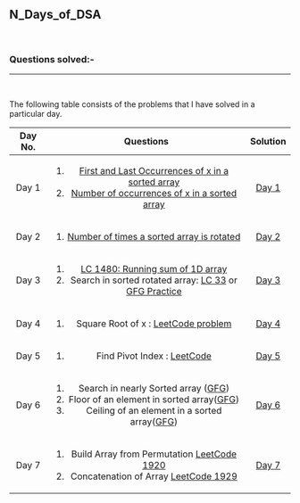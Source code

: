 ## N_Days_of_DSA
</br>

### Questions solved:-

<hr>
</br>

The following table consists of the problems that I have solved in a particular day.

| Day No. | Questions | Solution |
| :---: | :---: | :---: |
| Day 1| <ol><li>[First and Last Occurrences of x in a sorted array](https://practice.geeksforgeeks.org/problems/first-and-last-occurrences-of-x3116/1#)</li><li>[Number of occurrences of x in a sorted array](https://practice.geeksforgeeks.org/problems/number-of-occurrence2259/1)</li></ol> | [Day 1](https://github.com/Arka2001/N_Days_of_DSA/tree/main/Day_1) |
| Day 2| <ol><li>[Number of times a sorted array is rotated](https://practice.geeksforgeeks.org/problems/rotation4723/1#)</li></ol> | [Day 2](https://github.com/Arka2001/N_Days_of_DSA/tree/main/Day_2) |
| Day 3| <ol><li>[LC 1480: Running sum of 1D array](https://leetcode.com/problems/running-sum-of-1d-array/)</li><li>Search in sorted rotated array: [LC 33](https://leetcode.com/problems/search-in-rotated-sorted-array/) or [GFG Practice](https://practice.geeksforgeeks.org/problems/search-in-a-rotated-array4618/1)</li></ol>| [Day 3](https://github.com/Arka2001/N_Days_of_DSA/tree/main/Day_3)|
| Day 4 | <ol><li>Square Root of x : [LeetCode problem](https://leetcode.com/explore/learn/card/binary-search/125/template-i/950/)</li></ol> | [Day 4](https://github.com/Arka2001/N_Days_of_DSA/tree/main/Day_4) |
| Day 5 | <ol><li>Find Pivot Index : [LeetCode](https://leetcode.com/explore/learn/card/array-and-string/201/introduction-to-array/1144/)</li></ol> | [Day 5](https://github.com/Arka2001/N_Days_of_DSA/tree/main/Day_5) |
| Day 6 | <ol><li>Search in nearly Sorted array ([GFG](https://www.geeksforgeeks.org/search-almost-sorted-array/))</li><li>Floor of an element in sorted array([GFG](https://practice.geeksforgeeks.org/problems/floor-in-a-sorted-array-1587115620/1))</li><li>Ceiling of an element in a sorted array([GFG](https://www.geeksforgeeks.org/ceiling-in-a-sorted-array/))</li></ol> | [Day 6](https://github.com/Arka2001/N_Days_of_DSA/tree/main/Day_6) |
| Day 7 | <ol><li>Build Array from Permutation [LeetCode 1920](https://leetcode.com/problems/build-array-from-permutation/)</li><li>Concatenation of Array [LeetCode 1929](https://leetcode.com/problems/concatenation-of-array/)</li></ol> | [Day 7](https://github.com/Arka2001/N_Days_of_DSA/tree/main/Day_7) |